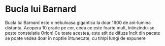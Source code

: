 # Bucla lui Barnard

Bucla lui Barnard este o nebuloasa gigantica la doar 1600 de ani-lumina
distanta. Acopera 10 grade pe cer, ceea ce este foarte mult, întinzîndu-se peste
constelatia Orion! Cu toate acestea, este atît de difuza încît din pacate se
poate vedea doar în noptile întunecate, cu timpi lungi de expunere
